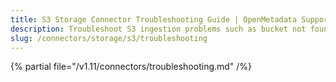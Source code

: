```yaml
---
title: S3 Storage Connector Troubleshooting Guide | OpenMetadata Support
description: Troubleshoot S3 ingestion problems such as bucket not found, denied access, or format incompatibility.
slug: /connectors/storage/s3/troubleshooting
---
```


{% partial file="/v1.11/connectors/troubleshooting.md" /%}
